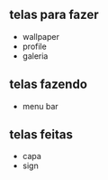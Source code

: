 ## telas para fazer
- wallpaper
- profile
- galeria

## telas fazendo
- menu bar


## telas feitas
- capa
- sign

